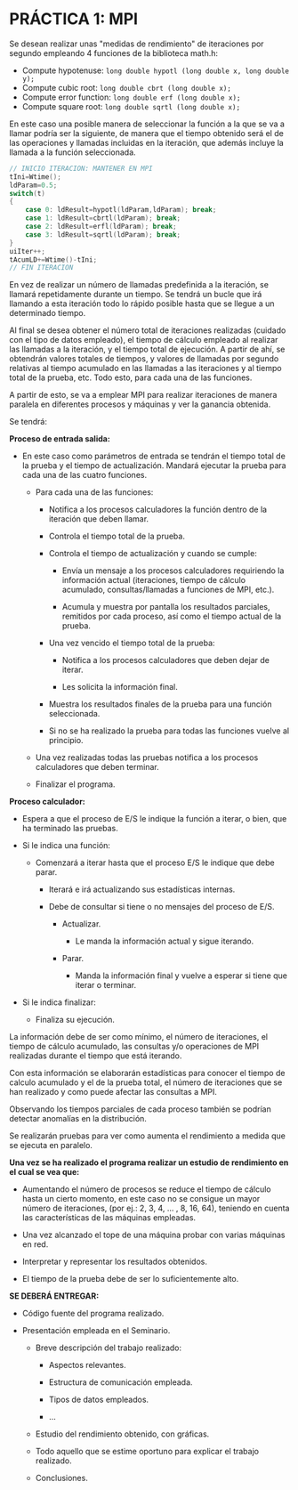 # PRÁCTICA 1: MPI

Se desean realizar unas "medidas de rendimiento" de iteraciones por segundo empleando 4 funciones de la biblioteca math.h:

- Compute hypotenuse: `long double hypotl (long double x, long double y);`
- Compute cubic root: `long double cbrt (long double x);`
- Compute error function: `long double erf (long double x);`
- Compute square root: `long double sqrtl (long double x);`

En este caso una posible manera de seleccionar la función a la que se va a llamar podría ser la siguiente, de manera que el tiempo obtenido será el de las operaciones y llamadas incluidas en la iteración, que además incluye la llamada a la función seleccionada.

```c
// INICIO ITERACION: MANTENER EN MPI
tIni=Wtime();
ldParam=0.5;
switch(t)
{
    case 0: ldResult=hypotl(ldParam,ldParam); break; 
    case 1: ldResult=cbrtl(ldParam); break;
    case 2: ldResult=erfl(ldParam); break;
    case 3: ldResult=sqrtl(ldParam); break;
}
uiIter++;
tAcumLD+=Wtime()-tIni;
// FIN ITERACION
```

En vez de realizar un número de llamadas predefinida a la iteración, se llamará repetidamente durante un tiempo. Se tendrá un bucle que irá llamando a esta iteración todo lo rápido posible hasta que se llegue a un determinado tiempo.

Al final se desea obtener el número total de iteraciones realizadas (cuidado con el tipo de datos empleado), el tiempo de cálculo empleado al realizar las llamadas a la iteración, y el tiempo total de ejecución. A partir de ahí, se obtendrán valores totales de tiempos, y valores de llamadas por segundo relativas al tiempo acumulado en las llamadas a las iteraciones y al tiempo total de la prueba, etc. Todo esto, para cada una de las funciones.

A partir de esto, se va a emplear MPI para realizar iteraciones de manera paralela en diferentes procesos y máquinas y ver la ganancia obtenida.

Se tendrá:

**Proceso de entrada salida:**

- En este caso como parámetros de entrada se tendrán el tiempo total de la prueba y el tiempo de actualización. Mandará ejecutar la prueba para cada una de las cuatro funciones.

    - Para cada una de las funciones:

        - Notifica a los procesos calculadores la función dentro de la iteración que deben llamar.

        - Controla el tiempo total de la prueba.

        - Controla el tiempo de actualización y cuando se cumple:

            - Envía un mensaje a los procesos calculadores requiriendo la información actual (iteraciones, tiempo de cálculo acumulado, consultas/llamadas a funciones de MPI, etc.).

            - Acumula y muestra por pantalla los resultados parciales, remitidos por cada proceso, así como el tiempo actual de la prueba.

        - Una vez vencido el tiempo total de la prueba:

            - Notifica a los procesos calculadores que deben dejar de iterar.

            - Les solicita la información final.

        - Muestra los resultados finales de la prueba para una función seleccionada.

        - Si no se ha realizado la prueba para todas las funciones vuelve al principio.

    - Una vez realizadas todas las pruebas notifica a los procesos calculadores que deben terminar.

    - Finalizar el programa.

**Proceso calculador:**

- Espera a que el proceso de E/S le indique la función a iterar, o bien, que ha terminado las pruebas.

- Si le indica una función:

    - Comenzará a iterar hasta que el proceso E/S le indique que debe parar.

        - Iterará e irá actualizando sus estadísticas internas.

        - Debe de consultar si tiene o no mensajes del proceso de E/S.

            - Actualizar.

                - Le manda la información actual y sigue iterando.

            - Parar.

                - Manda la información final y vuelve a esperar si tiene que iterar o terminar.

- Si le indica finalizar:

    - Finaliza su ejecución.

La información debe de ser como mínimo, el número de iteraciones, el tiempo de cálculo acumulado, las consultas y/o operaciones de MPI realizadas durante el tiempo que está iterando.

Con esta información se elaborarán estadísticas para conocer el tiempo de calculo acumulado y el de la prueba total, el número de iteraciones que se han realizado y como puede afectar las consultas a MPI.

Observando los tiempos parciales de cada proceso también se podrían detectar anomalías en la distribución. 

Se realizarán pruebas para ver como aumenta el rendimiento a medida que se ejecuta en paralelo.

**Una vez se ha realizado el programa realizar un estudio de rendimiento en el cual se vea que:**

- Aumentando el número de procesos se reduce el tiempo de cálculo hasta un cierto momento, en este caso no se consigue un mayor número de iteraciones, (por ej.: 2, 3, 4, ... , 8, 16, 64), teniendo en cuenta las características de las máquinas empleadas.

- Una vez alcanzado el tope de una máquina probar con varias máquinas en red. 

- Interpretar y representar los resultados obtenidos.

- El tiempo de la prueba debe de ser lo suficientemente alto.

**SE DEBERÁ ENTREGAR:**

- Código fuente del programa realizado.

- Presentación empleada en el Seminario.

    - Breve descripción del trabajo realizado:

        - Aspectos relevantes.

        - Estructura de comunicación empleada.

        - Tipos de datos empleados.
        
        - ...

    - Estudio del rendimiento obtenido, con gráficas.

    - Todo aquello que se estime oportuno para explicar el trabajo realizado.

    - Conclusiones.